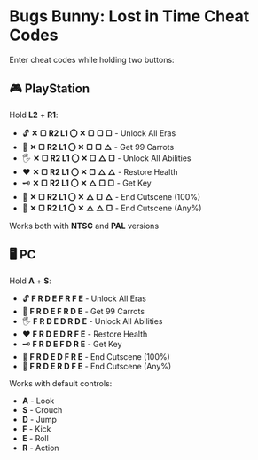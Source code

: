 # Bugs Bunny: Lost in Time Cheat Codes
Enter cheat codes while holding two buttons:


## 🎮 PlayStation

Hold **L2** + **R1**:
- 🔓 **✕ ▢ R2 L1 〇 ✕ ▢ ▢ ▢** - Unlock All Eras
- 🥕 **✕ ▢ R2 L1 〇 ✕ ▢ ▢ △** - Get 99 Carrots
- 🖐️ **✕ ▢ R2 L1 〇 ✕ ▢ △ ▢** - Unlock All Abilities
- ❤️ **✕ ▢ R2 L1 〇 ✕ ▢ △ △** - Restore Health
- 🗝 **✕ ▢ R2 L1 〇 ✕ △ ▢ ▢** - Get Key
- 🌅 **✕ ▢ R2 L1 〇 ✕ △ ▢ △** - End Cutscene (100%)
- 🌌 **✕ ▢ R2 L1 〇 ✕ △ △ ▢** - End Cutscene (Any%)

Works both with **NTSC** and **PAL** versions


## 🖥️ PC

Hold **A** + **S**:
- 🔓 **F R D E F R F E** - Unlock All Eras
- 🥕 **F R D E F R D E** - Get 99 Carrots
- 🖐️ **F R D E D R D E** - Unlock All Abilities
- ❤️ **F R D E D R F E** - Restore Health
- 🗝 **F R D E F D R E** - Get Key
- 🌅 **F R D E D F R E** - End Cutscene (100%)
- 🌌 **F R D E R D F E** - End Cutscene (Any%)

Works with default controls:
- **A** - Look
- **S** - Crouch
- **D** - Jump
- **F** - Kick
- **E** - Roll
- **R** - Action
